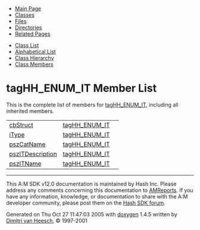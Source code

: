<div class="tabs">

- [Main Page](index.md)
- <span id="current">[Classes](annotated.md)</span>
- [Files](files.md)
- [Directories](dirs.md)
- [Related Pages](pages.md)

</div>

<div class="tabs">

- [Class List](annotated.md)
- [Alphabetical List](classes.md)
- [Class Hierarchy](hierarchy.md)
- [Class Members](functions.md)

</div>

# tagHH_ENUM_IT Member List

This is the complete list of members for <a href="structtagHH__ENUM__IT.md" class="el">tagHH_ENUM_IT</a>, including all inherited members.

|  |  |  |
|----|----|----|
| <a href="structtagHH__ENUM__IT.md#64f7690baa7b6a065390f019141fab07" class="el">cbStruct</a> | <a href="structtagHH__ENUM__IT.md" class="el">tagHH_ENUM_IT</a> |  |
| <a href="structtagHH__ENUM__IT.md#e00ef68ac7b08f725700d08a246e6b1f" class="el">iType</a> | <a href="structtagHH__ENUM__IT.md" class="el">tagHH_ENUM_IT</a> |  |
| <a href="structtagHH__ENUM__IT.md#1a31bf0c8438cbb6a6e66ddeba417520" class="el">pszCatName</a> | <a href="structtagHH__ENUM__IT.md" class="el">tagHH_ENUM_IT</a> |  |
| <a href="structtagHH__ENUM__IT.md#8c557bd36cf90f678eff41084e04f4a2" class="el">pszITDescription</a> | <a href="structtagHH__ENUM__IT.md" class="el">tagHH_ENUM_IT</a> |  |
| <a href="structtagHH__ENUM__IT.md#04afa326d2f8b32c2bc3a32790079c87" class="el">pszITName</a> | <a href="structtagHH__ENUM__IT.md" class="el">tagHH_ENUM_IT</a> |  |

------------------------------------------------------------------------

<span class="small">This A:M SDK v12.0 documentation is maintained by Hash Inc. Please address any comments concerning this documentation to [AMReports](http://www.hash.com/reports). If you have any information, knowledge, or documentation to share with the A:M developer community, please post them on the [Hash SDK forum](http://www.hash.com/forums/index.php?showforum=11).</span>

Generated on Thu Oct 27 11:47:03 2005 with [<span class="image placeholder" original-image-src="doxygen.png" original-image-title="" height="45" width="100" align="middle" border="0">doxygen</span>](http://www.doxygen.org/index.html) 1.4.5 written by [Dimitri van Heesch](mailto:dimitri@stack.nl), © 1997-2001
